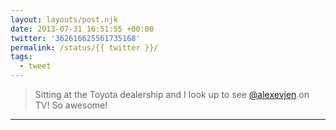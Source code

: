 ```yaml
---
layout: layouts/post.njk
date: 2013-07-31 16:51:55 +00:00
twitter: '362616625561735168'
permalink: /status/{{ twitter }}/
tags: 
  - tweet
---
```


> Sitting at the Toyota dealership and I look up to see [@alexevjen](https://twitter.com/alexevjen) on TV! So awesome!

---
